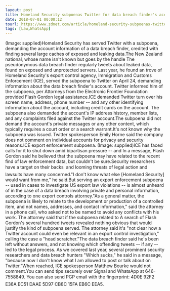 ```yaml
---
layout: post
title: Homeland Security subpoenas Twitter for data breach finder's account
date: 2018-07-01 00:00:12
tourl: https://www.zdnet.com/article/homeland-security-subpoenas-twitter-for-data-breach-finders-account/
tags: [Law,WhatsApp]
---
```

(Image: supplied)Homeland Security has served Twitter with a subpoena, demanding the account information of a data breach finder, credited with finding several large caches of exposed and leaking data.The New Zealand national, whose name isn't known but goes by the handle The pseudonymous data breach finder regularly tweets about leaked data, found on exposed and unprotected servers. Last year, he found an trove of Homeland Security's export control agency, Immigration and Customs Enforcement (ICE), served the subpoena to Twitter on April 24, demanding information about the data breach finder's account. Twitter informed him of the subpoena, per Attorneys from the Electronic Frontier Foundation provided Flash Gordon legal assistance.ICE demanded Twitter turn over his screen name, address, phone number -- and any other identifying information about the account, including credit cards on the account. The subpoena also demanded the account's IP address history, member lists, and any complaints filed against the Twitter account.The subpoena did not demand the account's private messages or any other content, which typically requires a court order or a search warrant.It's not known why the subpoena was issued. Twitter spokesperson Emily Horne said the company does not comment on individual accounts for privacy and security reasons.ICE export enforcement subpoena. (Image: supplied)ICE has faced calls for it to shut down amid bipartisan pressure -- and In a message, Flash Gordon said he believed that the subpoena may have related to the recent find of law enforcement data, but couldn't be sure.Security researchers have a target on their backs  and looming threats of legal action and lawsuits have many concerned."I don't know what else [Homeland Security] would want from me," he said.But serving an export enforcement subpoena -- used in cases to investigate US export law violations -- is almost unheard of in the case of a data breach involving private and personal information, according to one export controls attorney."As a general matter, the subpoena is likely to relate to the development or production of a controlled item, and not names, addresses, and contact information," said the attorney in a phone call, who asked not to be named to avoid any conflicts with his work. The attorney said that if the subpoena related to A search of Flash Gordon's several hundred tweets revealed nothing obvious that would justify the kind of subpoena served. The attorney said it's "not clear how a Twitter account could even be relevant in an export control investigation," calling the case a "head scratcher."The data breach finder said he's been left without answers, and not knowing which offending tweets -- if any -- led to the legal process. As we covered last year, several prominent security researchers and data breach hunters "Which sucks," he said in a message, "because now I don't know what I am allowed to post or talk about on Twitter."When reached, ICE spokesperson Matthew Bourke would not comment.You can send tips securely over Signal and WhatsApp at 646-7558849. You can also send PGP email with the fingerprint: 4D0E 92F2 E36A EC51 DAAE 5D97 CB8C 15FA EB6C EEA5.